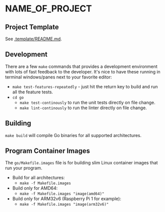 NAME_OF_PROJECT
===============

Project Template
----------------

See [.template/README.md](.template/README.md).


Development
-----------

There are a few `make` commands that provides a development environment with
lots of fast feedback to the developer. It's nice to have these running in
terminal windows/panes next to your favorite editor:

- `make test-features-repeatedly` - just hit the return key to build and run
  all the feature tests.
- `cd go`
    - `make test-continously` to run the unit tests directly on file change.
    - `make lint-continously` to run the linter directly on file change.

Building
--------

`make build` will compile Go binaries for all supported architectures.


Program Container Images
------------------------

The `go/Makefile.images` file is for building slim Linux container images that
run your program.

- Build for all architectures:
    - `make -f Makefile.images`
- Build only for AMD64:
    - `make -f Makefile.images "image(amd64)"`
- Build only for ARM32v6 (Raspberry Pi 1 for example):
    - `make -f Makefile.images "image(arm32v6)"`
